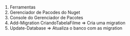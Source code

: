 ﻿1) Ferramentas
2) Gerenciador de Pacodes do Nuget
3) Console do Gerenciador de Pacotes
4) Add-Migration CriandoTabelaFilme => Cria uma migration
5) Update-Database => Atualiza o banco com as migration
